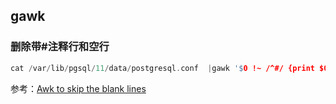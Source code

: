 
## gawk


### 删除带#注释行和空行
```c
cat /var/lib/pgsql/11/data/postgresql.conf  |gawk '$0 !~ /^#/ {print $0}' |gawk -F '#' '{print $1}' |gawk 'NF'
```
参考：[Awk to skip the blank lines](https://stackoverflow.com/questions/11687216/awk-to-skip-the-blank-lines)


